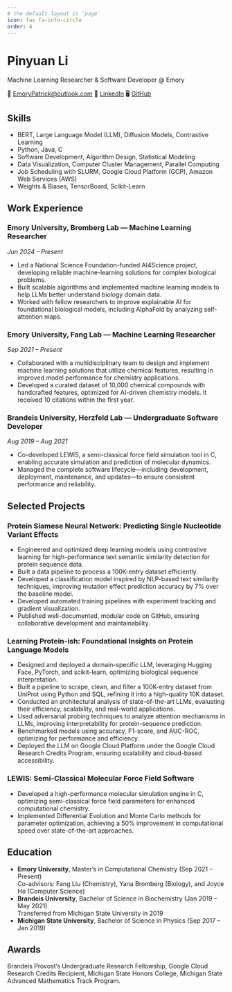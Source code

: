 ```yaml
---
# the default layout is 'page'
icon: fas fa-info-circle
order: 4
---
```


# Pinyuan Li

Machine Learning Researcher & Software Developer @ Emory

📧 [EmoryPatrick@outlook.com](mailto:EmoryPatrick@outlook.com)
🔗 [LinkedIn](https://www.linkedin.com/in/patrick-pinyuan-li)
🖥 [GitHub](https://github.com/BrandeisPatrick)

## Skills

- BERT, Large Language Model (LLM), Diffusion Models, Contrastive Learning
- Python, Java, C
- Software Development, Algorithm Design, Statistical Modeling
- Data Visualization, Computer Cluster Management, Parallel Computing
- Job Scheduling with SLURM, Google Cloud Platform (GCP), Amazon Web Services (AWS)
- Weights & Biases, TensorBoard, Scikit-Learn

## Work Experience

### Emory University, Bromberg Lab — Machine Learning Researcher
*Jun 2024 – Present*
- Led a National Science Foundation-funded AI4Science project, developing reliable machine-learning solutions for complex biological problems.
- Built scalable algorithms and implemented machine learning models to help LLMs better understand biology domain data.
- Worked with fellow researchers to improve explainable AI for foundational biological models, including AlphaFold by analyzing self-attention maps.

### Emory University, Fang Lab — Machine Learning Researcher
*Sep 2021 – Present*
- Collaborated with a multidisciplinary team to design and implement machine learning solutions that utilize chemical features, resulting in improved model performance for chemistry applications.
- Developed a curated dataset of 10,000 chemical compounds with handcrafted features, optimized for AI-driven chemistry models. It received 10 citations within the first year.

### Brandeis University, Herzfeld Lab — Undergraduate Software Developer
*Aug 2019 – Aug 2021*
- Co-developed LEWIS, a semi-classical force field simulation tool in C, enabling accurate simulation and prediction of molecular dynamics.
- Managed the complete software lifecycle—including development, deployment, maintenance, and updates—to ensure consistent performance and reliability.

## Selected Projects

### Protein Siamese Neural Network: Predicting Single Nucleotide Variant Effects
- Engineered and optimized deep learning models using contrastive learning for high-performance text semantic similarity detection for protein sequence data.
- Built a data pipeline to process a 100K-entry dataset efficiently.
- Developed a classification model inspired by NLP-based text similarity techniques, improving mutation effect prediction accuracy by 7% over the baseline model.
- Developed automated training pipelines with experiment tracking and gradient visualization.
- Published well-documented, modular code on GitHub, ensuring collaborative development and maintainability.

### Learning Protein-ish: Foundational Insights on Protein Language Models
- Designed and deployed a domain-specific LLM, leveraging Hugging Face, PyTorch, and scikit-learn, optimizing biological sequence interpretation.
- Built a pipeline to scrape, clean, and filter a 100K-entry dataset from UniProt using Python and SQL, refining it into a high-quality 10K dataset.
- Conducted an architectural analysis of state-of-the-art LLMs, evaluating their efficiency, scalability, and real-world applications.
- Used adversarial probing techniques to analyze attention mechanisms in LLMs, improving interpretability for protein-sequence prediction.
- Benchmarked models using accuracy, F1-score, and AUC-ROC, optimizing for performance and efficiency.
- Deployed the LLM on Google Cloud Platform under the Google Cloud Research Credits Program, ensuring scalability and cloud-based accessibility.

### LEWIS: Semi-Classical Molecular Force Field Software
- Developed a high-performance molecular simulation engine in C, optimizing semi-classical force field parameters for enhanced computational chemistry.
- Implemented Differential Evolution and Monte Carlo methods for parameter optimization, achieving a 50% improvement in computational speed over state-of-the-art approaches.

## Education

- **Emory University**, Master’s in Computational Chemistry (Sep 2021 – Present)  
  Co-advisors: Fang Liu (Chemistry), Yana Bromberg (Biology), and Joyce Ho (Computer Science)
- **Brandeis University**, Bachelor of Science in Biochemistry (Jan 2019 – May 2021)  
  Transferred from Michigan State University in 2019
- **Michigan State University**, Bachelor of Science in Physics (Sep 2017 – Jan 2019)

## Awards

Brandeis Provost’s Undergraduate Research Fellowship, Google Cloud Research Credits Recipient, Michigan State Honors College, Michigan State Advanced Mathematics Track Program.

